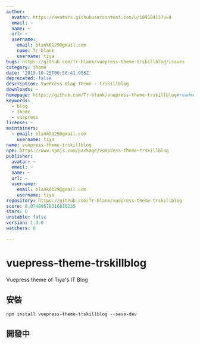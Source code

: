 ```yaml
---
author:
  avatar: https://avatars.githubusercontent.com/u/10918415?v=4
  email: ~
  name: ~
  url: ~
  username:
    email: blank0129@gmail.com
    name: Tr-blank
    username: tiya
bugs: https://github.com/Tr-blank/vuepress-theme-trskillblog/issues
category: theme
date: '2019-10-25T06:56:41.056Z'
deprecated: false
description: VuePress Blog Theme - trskillblog
downloads: ~
homepage: https://github.com/Tr-blank/vuepress-theme-trskillblog#readme
keywords:
  - blog
  - theme
  - vuepress
license: ~
maintainers:
  - email: blank0129@gmail.com
    username: tiya
name: vuepress-theme-trskillblog
npm: https://www.npmjs.com/package/vuepress-theme-trskillblog
publisher:
  avatar: ~
  email: ~
  name: ~
  url: ~
  username:
    email: blank0129@gmail.com
    username: tiya
repository: https://github.com/Tr-blank/vuepress-theme-trskillblog
score: 0.07489678316816235
stars: 0
unstable: false
version: 1.0.0
watchers: 0

---
```


# vuepress-theme-trskillblog
Vuepress theme of Tiya\'s IT Blog

## 安裝
```
npm install vuepress-theme-trskillblog --save-dev
```

## 開發中